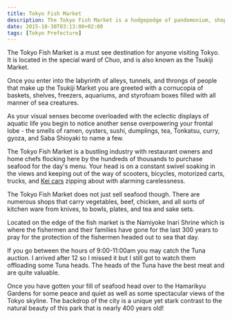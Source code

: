 ```yaml
---
title: Tokyo Fish Market
description: The Tokyo Fish Market is a hodgepodge of pandemonium, shops, speeding scooters, crowds, and sea creatures of every size, color, and smell...
date: 2015-10-30T03:13:00+02:00
tags: [Tokyo Prefecture]
---
```

<div class=“text-lg m-2”>
<p class="mb-2">The Tokyo Fish Market is a must see destination for anyone visiting Tokyo. It is located in the special ward of Chuo, and is also known as the Tsukiji Market.</p>



<p class="mt-2 mb-2">Once you enter into the labyrinth of alleys, tunnels, and throngs of people that make up the Tsukiji Market you are greeted with a cornucopia of baskets, shelves, freezers, aquariums, and styrofoam boxes filled with all manner of sea creatures.</p>



<p class="mt-2 mb-2">As your visual senses become overloaded with the eclectic displays of aquatic life you begin to notice another sense overpowering your frontal lobe - the smells of ramen, oysters, sushi, dumplings, tea, Tonkatsu, curry, gyoza, and Saba Shioyaki to name a few.</p>



<p class="mt-2 mb-2">The Tokyo Fish Market is a bustling industry with restaurant owners and home chefs flocking here by the hundreds of thousands to purchase seafood for the day's menu. Your head is on a constant swivel soaking in the views and keeping out of the way of scooters, bicycles, motorized carts, trucks, and <a href="https://www.fallfishtenkara.com/japanese-kei-cars/" target="_blank" rel="noopener noreferrer">Kei cars</a> zipping about with alarming carelessness.</p>



<p class="mt-2 mb-2">The Tokyo Fish Market does not just sell seafood though. There are numerous shops that carry vegetables, beef, chicken, and all sorts of kitchen ware from knives, to bowls, plates, and tea and sake sets.</p>



<p class="mt-2 mb-2">Located on the edge of the fish market is the Namiyoke Inari Shrine which is where the fishermen and their families have gone for the last 300 years to pray for the protection of the fishermen headed out to sea that day.</p>



<p class="mt-2 mb-2">If you go between the hours of 9:00-11:00am you may catch the Tuna auction. I arrived after 12 so I missed it but I still got to watch them offloading some Tuna heads. The heads of the Tuna have the best meat and are quite valuable.</p>



<p class="mt-2 mb-2">Once you have gotten your fill of seafood head over to the Hamarikyu Gardens for some peace and quiet as well as some spectacular views of the Tokyo skyline. The backdrop of the city is a unique yet stark contrast to the natural beauty of this park that is nearly 400 years old!</p>

<img class="w-8/12 rounded-lg shadow-lg mx-auto" src="" alt="" />
</div>

